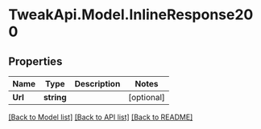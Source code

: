 # TweakApi.Model.InlineResponse200
## Properties

Name | Type | Description | Notes
------------ | ------------- | ------------- | -------------
**Url** | **string** |  | [optional] 

[[Back to Model list]](../README.md#documentation-for-models) [[Back to API list]](../README.md#documentation-for-api-endpoints) [[Back to README]](../README.md)

